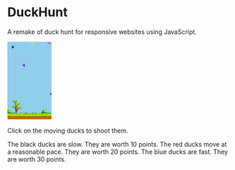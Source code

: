 # DuckHunt
A remake of duck hunt for responsive websites using JavaScript.

<img src="images/Screenshots/DuckHuntGame.PNG" width="100"/>

Click on the moving ducks to shoot them.

The black ducks are slow. They are worth 10 points.
The red ducks move at a reasonable pace. They are worth 20 points.
The blue ducks are fast. They are worth 30 points.
